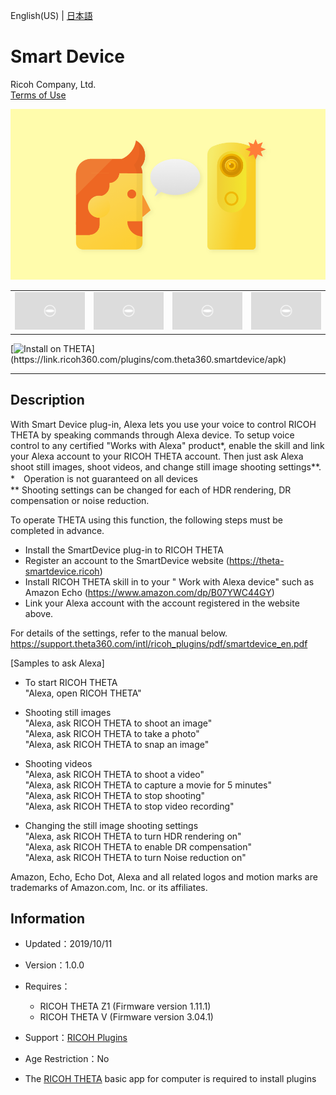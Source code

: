 English(US) | [日本語](README.ja.md)

# Smart Device
Ricoh Company, Ltd.  
[Terms of Use](https://theta360.com/en/legal/terms_of_use_plugins/)

<div align="center">
 <img src="1.png">

 <table>
  <tr>
   <td><img src="../../resources/common/img/noimg.png"></td>
   <td><img src="../../resources/common/img/noimg.png"></td>
   <td><img src="../../resources/common/img/noimg.png"></td>
   <td><img src="../../resources/common/img/noimg.png"></td>
  </tr>
 </table>
</div>

[![Install on THETA](https://assets.ricoh360.com/image/upload/v1/front/theta/install-button.svg?)](https://link.ricoh360.com/plugins/com.theta360.smartdevice/apk)

***

## Description
With Smart Device plug-in, Alexa lets you use your voice to control RICOH THETA by speaking commands through Alexa device. To setup voice control to any certified "Works with Alexa" product*, enable the skill and link your Alexa account to your RICOH THETA account. Then just ask Alexa shoot still images, shoot videos, and change still image shooting settings**.  
*　Operation is not guaranteed on all devices  
** Shooting settings can be changed for each of HDR rendering, DR compensation or noise reduction.  
  
To operate THETA using this function, the following steps must be completed in advance.  
* Install the SmartDevice plug-in to RICOH THETA
* Register an account to the SmartDevice website (https://theta-smartdevice.ricoh)
* Install RICOH THETA skill in to your " Work with Alexa device" such as Amazon Echo (https://www.amazon.com/dp/B07YWC44GY)
* Link your Alexa account with the account registered in the website above.
  
For details of the settings, refer to the manual below.  
https://support.theta360.com/intl/ricoh_plugins/pdf/smartdevice_en.pdf  
  
[Samples to ask Alexa]  
  
- To start RICOH THETA  
"Alexa, open RICOH THETA"  

- Shooting still images  
"Alexa, ask RICOH THETA to shoot an image"  
"Alexa, ask RICOH THETA to take a photo"  
"Alexa, ask RICOH THETA to snap an image"  

- Shooting videos  
"Alexa, ask RICOH THETA to shoot a video"  
"Alexa, ask RICOH THETA to capture a movie for 5 minutes"  
"Alexa, ask RICOH THETA to stop shooting"  
"Alexa, ask RICOH THETA to stop video recording"  

- Changing the still image shooting settings  
"Alexa, ask RICOH THETA to turn HDR rendering on"  
"Alexa, ask RICOH THETA to enable DR compensation"  
"Alexa, ask RICOH THETA to turn Noise reduction on"  
  
Amazon, Echo, Echo Dot, Alexa and all related logos and motion marks are trademarks of Amazon.com, Inc. or its affiliates.  

## Information
  * Updated：2019/10/11
  * Version：1.0.0
  * Requires：
    * RICOH THETA Z1 (Firmware version 1.11.1)
    * RICOH THETA V (Firmware version 3.04.1)
  * Support：[RICOH Plugins](https://support.theta360.com/ja/)
  * Age Restriction：No

* The [RICOH THETA](https://theta360.com/ja/about/application/pc.html#app-detail-01) basic app for computer is required to install plugins
